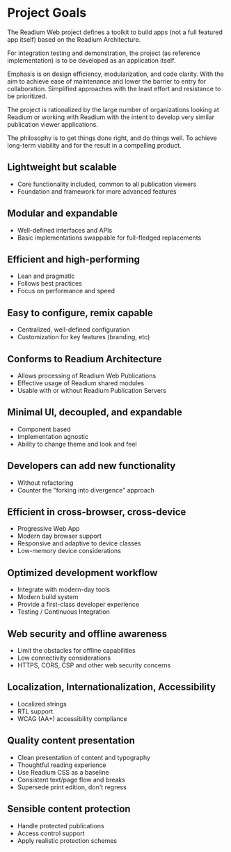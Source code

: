 # Project Goals

The Readium Web project defines a toolkit to build apps (not a full featured app itself) based on the Readium Architecture.

For integration testing and demonstration, the project (as reference implementation) is to be developed as an application itself.

Emphasis is on design efficiency, modularization, and code clarity. 
With the aim to achieve ease of maintenance and lower the barrier to entry for collaboration. 
Simplified approaches with the least effort and resistance to be prioritized.

The project is rationalized by the large number of organizations looking at Readium or working with Readium with the intent to develop very similar publication viewer applications. 

The philosophy is to get things done right, and do things well. To achieve long-term viability and for the result in a compelling product.

## Lightweight but scalable
- Core functionality included, common to all publication viewers
- Foundation and framework for more advanced features

## Modular and expandable

- Well-defined interfaces and APIs
- Basic implementations swappable for full-fledged replacements

## Efficient and high-performing
- Lean and pragmatic
- Follows best practices
- Focus on performance and speed

## Easy to configure, remix capable

- Centralized, well-defined configuration
- Customization for key features (branding, etc)

## Conforms to Readium Architecture

- Allows processing of Readium Web Publications
- Effective usage of Readium shared modules
- Usable with or without Readium Publication Servers

## Minimal UI, decoupled, and expandable

- Component based
- Implementation agnostic
- Ability to change theme and look and feel

## Developers can add new functionality

- Without refactoring
- Counter the "forking into divergence" approach

## Efficient in cross-browser, cross-device

- Progressive Web App
- Modern day browser support
- Responsive and adaptive to device classes
- Low-memory device considerations

## Optimized development workflow

- Integrate with modern-day tools
- Modern build system
- Provide a first-class developer experience
- Testing / Continuous Integration

## Web security and offline awareness

- Limit the obstacles for offline capabilities
- Low connectivity considerations
- HTTPS, CORS, CSP and other web security concerns

## Localization, Internationalization, Accessibility

- Localized strings
- RTL support
- WCAG (AA+) accessibility compliance

## Quality content presentation

- Clean presentation of content and typography
- Thoughtful reading experience
- Use Readium CSS as a baseline
- Consistent text/page flow and breaks
- Supersede print edition, don't regress

## Sensible content protection

- Handle protected publications
- Access control support
- Apply realistic protection schemes
